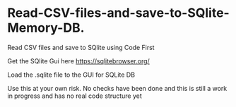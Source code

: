 # Read-CSV-files-and-save-to-SQlite-Memory-DB.
Read CSV files and  save to SQlite using Code First


Get the SQlite Gui here https://sqlitebrowser.org/


Load the .sqlite file to the GUI for SQLite DB


 Use this at your own risk. No checks have been done and this is still a work in progress and has no real code structure yet
